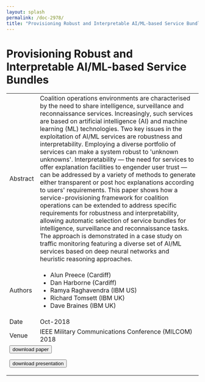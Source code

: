 ```yaml
---
layout: splash
permalink: /doc-2978/
title: "Provisioning Robust and Interpretable AI/ML-based Service Bundles"
---
```


# Provisioning Robust and Interpretable AI/ML-based Service Bundles

<table>
    <tbody>
    <tr>
        <td>Abstract</td>
        <td>Coalition operations environments are characterised by the need to share intelligence, surveillance and reconnaissance services. Increasingly, such services are based on artificial intelligence (AI) and machine learning (ML) technologies. Two key issues in the exploitation of AI/ML services are robustness and interpretability. Employing a diverse portfolio of services can make a system robust to 'unknown unknowns'. Interpretability — the need for services to offer explanation facilities to engender user trust — can be addressed by a variety of methods to generate either transparent or post hoc explanations according to users' requirements. This paper shows how a service-provisioning framework for coalition operations can be extended to address specific requirements for robustness and interpretability, allowing automatic selection of service bundles for intelligence, surveillance and reconnaissance tasks. The approach is demonstrated in a case study on traffic monitoring featuring a diverse set of AI/ML services based on deep neural networks and heuristic reasoning approaches.</td>
    </tr>
    <tr>
        <td>Authors</td>
        <td>
            <ul>
                <li>Alun Preece (Cardiff)</li>
                <li>Dan Harborne (Cardiff)</li>
                <li>Ramya Raghavendra (IBM US)</li>
                <li>Richard Tomsett (IBM UK)</li>
                <li>Dave Braines (IBM UK)</li>
            </ul>
        </td>
    </tr>
    <tr>
        <td>Date</td>
        <td>Oct-2018</td>
    </tr>
    <tr>
        <td>Venue</td>
        <td>IEEE Military Communications Conference (MILCOM) 2018</td>
    </tr>
        <tr>
            <td colspan="2">
                <form method="get" action="https://ibm.box.com/v/doc-2978-paper">
                    <button type="submit">download paper</button>
                </form>
                <form method="get" action="https://ibm.box.com/v/doc-2978-slides">
                    <button type="submit">download presentation</button>
                </form>
            </td>
        </tr>
    </tbody>
</table>
